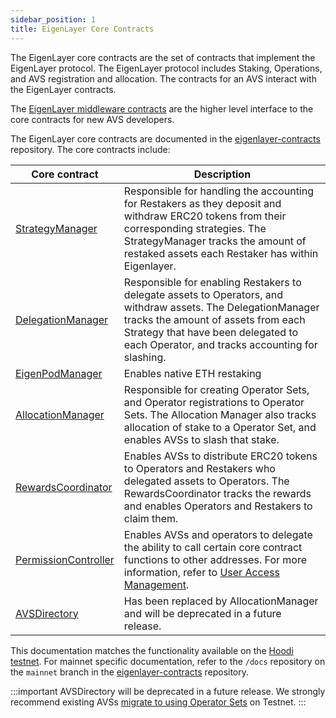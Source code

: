 ```yaml
---
sidebar_position: 1
title: EigenLayer Core Contracts
---
```


The EigenLayer core contracts are the set of contracts that implement the EigenLayer protocol. The EigenLayer protocol includes
Staking, Operations, and AVS registration and allocation. The contracts for an AVS interact with the EigenLayer contracts. 

The [EigenLayer middleware contracts](middleware-contracts.md) are the higher level interface to the core contracts for new AVS developers. 

The EigenLayer core contracts are documented in the [eigenlayer-contracts](https://github.com/Layr-Labs/eigenlayer-contracts) repository. The core contracts include: 

| Core contract                                                                                                          | Description                                                                                                                                                                                                                                  | 
|------------------------------------------------------------------------------------------------------------------------|----------------------------------------------------------------------------------------------------------------------------------------------------------------------------------------------------------------------------------------------|
| [StrategyManager](https://github.com/Layr-Labs/eigenlayer-contracts/tree/testnet-hoodi/docs#strategymanager)           | Responsible for handling the accounting for Restakers as they deposit and withdraw ERC20 tokens from their corresponding strategies. The StrategyManager tracks the amount of restaked assets each Restaker has within Eigenlayer.           |
| [DelegationManager](https://github.com/Layr-Labs/eigenlayer-contracts/tree/testnet-hoodi/docs#delegationmanager)       | Responsible for enabling Restakers to delegate assets to Operators, and withdraw assets. The DelegationManager tracks the amount of assets from each Strategy that have been delegated to each Operator, and tracks accounting for slashing. | 
| [EigenPodManager](https://github.com/Layr-Labs/eigenlayer-contracts/tree/testnet-hoodi/docs#eigenpodmanager)           | Enables native ETH restaking                                                                                                                                                                                                                 | 
| [AllocationManager](https://github.com/Layr-Labs/eigenlayer-contracts/tree/testnet-hoodi/docs#allocationmanager)       | Responsible for creating Operator Sets, and Operator registrations to Operator Sets. The Allocation Manager also tracks allocation of stake to a Operator Set, and enables AVSs to slash that stake.                                         
| [RewardsCoordinator](https://github.com/Layr-Labs/eigenlayer-contracts/tree/testnet-hoodi/docs#allocationmanager)      | Enables AVSs to distribute ERC20 tokens to Operators and Restakers who delegated assets to Operators. The RewardsCoordinator tracks the rewards and enables Operators and Restakers to claim them.                                           
| [PermissionController](https://github.com/Layr-Labs/eigenlayer-contracts/tree/testnet-hoodi/docs#permissioncontroller) | Enables AVSs and operators to delegate the ability to call certain core contract functions to other addresses. For more information, refer to [User Access Management](../../../eigenlayer/concepts/uam/user-access-management.md).          |
| [AVSDirectory](https://github.com/Layr-Labs/eigenlayer-contracts/tree/testnet-hoodi/docs#avsdirectory)                 | Has been replaced by AllocationManager and will be deprecated in a future release.                                                                                                                                                           | 

This documentation matches the functionality available on the [Hoodi testnet](../../HowTo/test/testnets.md). For mainnet
specific documentation, refer to the `/docs` repository on the `mainnet` branch in the [eigenlayer-contracts](https://github.com/Layr-Labs/eigenlayer-contracts)
repository.

:::important
AVSDirectory will be deprecated in a future release. We strongly recommend existing AVSs [migrate to using Operator Sets](../../HowTo/build/slashing/migrate-to-operatorsets.md)
on Testnet.
:::